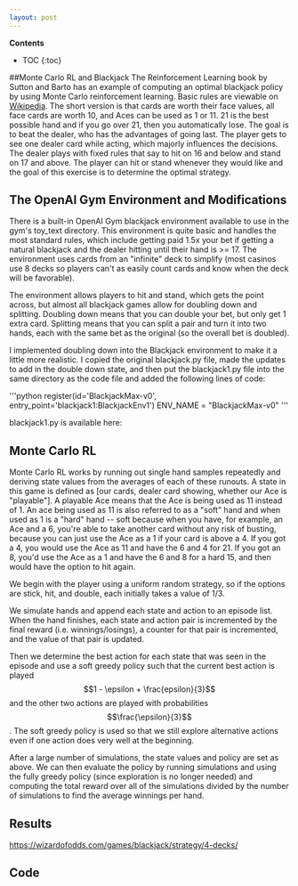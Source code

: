 ```yaml
---
layout: post
---
```


**Contents**
* TOC
{:toc}

##Monte Carlo RL and Blackjack
The Reinforcement Learning book by Sutton and Barto has an example of computing an optimal blackjack policy by using Monte Carlo reinforcement learning. Basic rules are viewable on [Wikipedia](https://en.wikipedia.org/wiki/Blackjack). The short version is that cards are worth their face values, all face cards are worth 10, and Aces can be used as 1 or 11. 21 is the best possible hand and if you go over 21, then you automatically lose. The goal is to beat the dealer, who has the advantages of going last. The player gets to see one dealer card while acting, which majorly influences the decisions. The dealer plays with fixed rules that say to hit on 16 and below and stand on 17 and above. The player can hit or stand whenever they would like and the goal of this exercise is to determine the optimal strategy. 

## The OpenAI Gym Environment and Modifications
There is a built-in OpenAI Gym blackjack environment available to use in the gym's toy_text directory. This environment is quite basic and handles the most standard rules, which include getting paid 1.5x your bet if getting a natural blackjack and the dealer hitting until their hand is >= 17. The environment uses cards from an "infinite" deck to simplify (most casinos use 8 decks so players can't as easily count cards and know when the deck will be favorable).

The environment allows players to hit and stand, which gets the point across, but almost all blackjack games allow for doubling down and splitting. Doubling down means that you can double your bet, but only get 1 extra card. Splitting means that you can split a pair and turn it into two hands, each with the same bet as the original (so the overall bet is doubled). 

I implemented doubling down into the Blackjack environment to make it a little more realistic. I copied the original blackjack.py file, made the updates to add in the double down state, and then put the blackjack1.py file into the same directory as the code file and added the following lines of code: 

'''python
register(id='BlackjackMax-v0', entry_point='blackjack1:BlackjackEnv1')
ENV_NAME = "BlackjackMax-v0"
'''

blackjack1.py is available here: 

## Monte Carlo RL 
Monte Carlo RL works by running out single hand samples repeatedly and deriving state values from the averages of each of these runouts. A state in this game is defined as [our cards, dealer card showing, whether our Ace is "playable"]. A playable Ace means that the Ace is being used as 11 instead of 1. An ace being used as 11 is also referred to as a "soft" hand and when used as 1 is a "hard" hand -- soft because when you have, for example, an Ace and a 6, you're able to take another card without any risk of busting, because you can just use the Ace as a 1 if your card is above a 4. If you got a 4, you would use the Ace as 11 and have the 6 and 4 for 21. If you got an 8, you'd use the Ace as a 1 and have the 6 and 8 for a hard 15, and then would have the option to hit again. 

We begin with the player using a uniform random strategy, so if the options are stick, hit, and double, each initially takes a value of 1/3. 

We simulate hands and append each state and action to an episode list. When the hand finishes, each state and action pair is incremented by the final reward (i.e. winnings/losings), a counter for that pair is incremented, and the value of that pair is updated. 

Then we determine the best action for each state that was seen in the episode and use a soft greedy policy such that the current best action is played $$1 - \epsilon + \frac{epsilon}{3}$$ and the other two actions are played with probabilities $$\frac{\epsilon}{3}$$. The soft greedy policy is used so that we still explore alternative actions even if one action does very well at the beginning. 

After a large number of simulations, the state values and policy are set as above. We can then evaluate the policy by running simulations and using the fully greedy policy (since exploration is no longer needed) and computing the total reward over all of the simulations divided by the number of simulations to find the average winnings per hand. 

## Results 
https://wizardofodds.com/games/blackjack/strategy/4-decks/

## Code